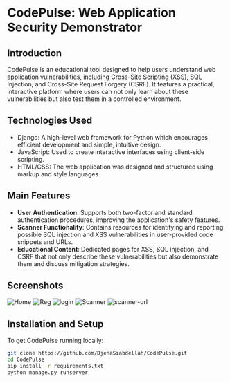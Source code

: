# CodePulse: Web Application Security Demonstrator

## Introduction
CodePulse is an educational tool designed to help users understand web application vulnerabilities, including Cross-Site Scripting (XSS), SQL Injection, and Cross-Site Request Forgery (CSRF). It features a practical, interactive platform where users can not only learn about these vulnerabilities but also test them in a controlled environment.

## Technologies Used
- Django: A high-level web framework for Python which encourages efficient development and simple, intuitive design.
- JavaScript: Used to create interactive interfaces using client-side scripting.
- HTML/CSS: The web application was designed and structured using markup and style languages.

## Main Features
- **User Authentication**: Supports both two-factor and standard authentication procedures, improving the application's safety features.
- **Scanner Functionality**: Contains resources for identifying and reporting possible SQL injection and XSS vulnerabilities in user-provided code snippets and URLs.
- **Educational Content**: Dedicated pages for XSS, SQL injection, and CSRF that not only describe these vulnerabilities but also demonstrate them and discuss mitigation strategies.

## Screenshots
![Home](https://github.com/DjenaSiabdellah/CodePulse/assets/73534772/32d058ea-4e06-436e-85da-bfa5b719dfb9)
![Reg](https://github.com/DjenaSiabdellah/CodePulse/assets/73534772/1715654b-da47-4340-bc72-6cdbd7a5d0fb)
![login](https://github.com/DjenaSiabdellah/CodePulse/assets/73534772/f50d2bf3-18be-494c-9a23-e6075dfe7313)
![Scanner](https://github.com/DjenaSiabdellah/CodePulse/assets/73534772/43f6290c-5ebd-4e2f-a30d-aee2311adcd4)
![scanner-url](https://github.com/DjenaSiabdellah/CodePulse/assets/73534772/5e252b6f-aef8-42f2-bf4c-6d3c33d94bcc)



## Installation and Setup
To get CodePulse running locally:
```bash
git clone https://github.com/DjenaSiabdellah/CodePulse.git
cd CodePulse
pip install -r requirements.txt
python manage.py runserver
